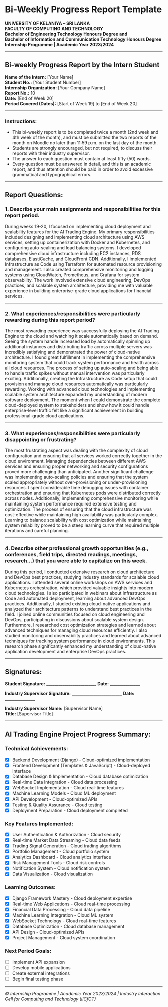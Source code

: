 # Bi-Weekly Progress Report Template

**UNIVERSITY OF KELANIYA – SRI LANKA**  
**FACULTY OF COMPUTING AND TECHNOLOGY**  
**Bachelor of Engineering Technology Honours Degree and**  
**Bachelor of Information and Communication Technology Honours Degree**  
**Internship Programme | Academic Year 2023/2024**

---

## Bi-weekly Progress Report by the Intern Student

**Name of the Intern:** [Your Name]  
**Student No.:** [Your Student Number]  
**Internship Organization:** [Your Company Name]  
**Report No.:** 10  
**Date:** [End of Week 20]  
**Period Covered (Dates):** [Start of Week 19] to [End of Week 20]

---

### Instructions:
- This bi-weekly report is to be completed twice a month (2nd week and 4th week of the month), and must be submitted the two reports of the month on Moodle no later than 11:59 p.m. on the last day of the month.
- Students are strongly encouraged, but not required, to discuss their reports with their industry supervisor.
- The answer to each question must contain at least fifty (50) words.
- Every question must be answered in detail, and this is an academic report, and thus attention should be paid in order to avoid excessive grammatical and typographical errors.

---

## Report Questions:

### 1. Describe your main assignments and responsibilities for this report period.

During weeks 19-20, I focused on implementing cloud deployment and scalability features for the AI Trading Engine. My primary responsibilities included designing and implementing cloud architecture using AWS services, setting up containerization with Docker and Kubernetes, and configuring auto-scaling and load balancing systems. I developed comprehensive cloud infrastructure including EC2 instances, RDS databases, ElastiCache, and CloudFront CDN. Additionally, I implemented Infrastructure as Code using Terraform for automated resource provisioning and management. I also created comprehensive monitoring and logging systems using CloudWatch, Prometheus, and Grafana for system observability. The work involved extensive cloud engineering, DevOps practices, and scalable system architecture, providing me with valuable experience in building enterprise-grade cloud applications for financial services.

---

### 2. What experiences/responsibilities were particularly rewarding during this report period?

The most rewarding experience was successfully deploying the AI Trading Engine to the cloud and watching it scale automatically based on demand. Seeing the system handle increased load by automatically spinning up additional instances and distributing traffic across multiple servers was incredibly satisfying and demonstrated the power of cloud-native architecture. I found great fulfillment in implementing the comprehensive monitoring system that could track system performance and health across all cloud resources. The process of setting up auto-scaling and being able to handle traffic spikes without manual intervention was particularly exciting. Additionally, creating the Infrastructure as Code setup that could provision and manage cloud resources automatically was particularly rewarding. Working with advanced cloud technologies and implementing scalable system architecture expanded my understanding of modern software deployment. The moment when I could demonstrate the complete cloud-deployed system to stakeholders and show how it could handle enterprise-level traffic felt like a significant achievement in building professional-grade cloud applications.

---

### 3. What experiences/responsibilities were particularly disappointing or frustrating?

The most frustrating aspect was dealing with the complexity of cloud configuration and ensuring that all services worked correctly together in the cloud environment. Managing dependencies between different AWS services and ensuring proper networking and security configurations proved more challenging than anticipated. Another significant challenge was implementing auto-scaling policies and ensuring that the system scaled appropriately without over-provisioning or under-provisioning resources. I spent considerable time debugging issues with container orchestration and ensuring that Kubernetes pods were distributed correctly across nodes. Additionally, implementing comprehensive monitoring while maintaining system performance required extensive testing and optimization. The process of ensuring that the cloud infrastructure was cost-effective while maintaining high availability was particularly complex. Learning to balance scalability with cost optimization while maintaining system reliability proved to be a steep learning curve that required multiple iterations and careful planning.

---

### 4. Describe other professional growth opportunities (e.g., conferences, field trips, directed readings, meetings, research...) that you were able to capitalize on this week.

During this period, I conducted extensive research on cloud architecture and DevOps best practices, studying industry standards for scalable cloud applications. I attended several online workshops on AWS services and Kubernetes orchestration, which provided valuable insights into modern cloud technologies. I also participated in webinars about Infrastructure as Code and automated deployment, learning about advanced DevOps practices. Additionally, I studied existing cloud-native applications and analyzed their architecture patterns to understand best practices in the field. I joined online communities focused on cloud engineering and DevOps, participating in discussions about scalable system design. Furthermore, I researched cost optimization strategies and learned about advanced techniques for managing cloud resources efficiently. I also studied monitoring and observability practices and learned about advanced techniques for tracking system performance in cloud environments. This research phase significantly enhanced my understanding of cloud-native application development and enterprise DevOps practices.

---

## Signatures:

**Student Signature:** _________________________ **Date:** _______________

**Industry Supervisor Signature:** _________________________ **Date:** _______________

**Industry Supervisor Name:** [Supervisor Name]  
**Title:** [Supervisor Title]

---

## AI Trading Engine Project Progress Summary:

### Technical Achievements:
- [x] Backend Development (Django) - Cloud-optimized implementation
- [x] Frontend Development (Templates & JavaScript) - Cloud-deployed interface
- [x] Database Design & Implementation - Cloud database optimization
- [x] Real-time Data Integration - Cloud data processing
- [x] WebSocket Implementation - Cloud real-time features
- [x] Machine Learning Models - Cloud ML deployment
- [x] API Development - Cloud-optimized APIs
- [x] Testing & Quality Assurance - Cloud testing
- [x] Deployment Preparation - Cloud deployment completed

### Key Features Implemented:
- [x] User Authentication & Authorization - Cloud security
- [x] Real-time Market Data Streaming - Cloud data feeds
- [x] Trading Signal Generation - Cloud trading algorithms
- [x] Portfolio Management - Cloud portfolio system
- [x] Analytics Dashboard - Cloud analytics interface
- [x] Risk Management Tools - Cloud risk controls
- [x] Notification System - Cloud notification system
- [x] Data Visualization - Cloud visualization

### Learning Outcomes:
- [x] Django Framework Mastery - Cloud deployment expertise
- [x] Real-time Web Applications - Cloud real-time processing
- [x] Financial Data Processing - Cloud data pipeline
- [x] Machine Learning Integration - Cloud ML system
- [x] WebSocket Technology - Cloud real-time features
- [x] Database Optimization - Cloud database management
- [x] API Design - Cloud-optimized APIs
- [x] Project Management - Cloud system coordination

### Next Period Goals:
- [ ] Implement API expansion
- [ ] Develop mobile applications
- [ ] Create external integrations
- [ ] Begin final testing phase

---

*© Internship Programme | Academic Year 2023/2024 | Industry Interaction Cell for Computing and Technology (IICfCT)*







